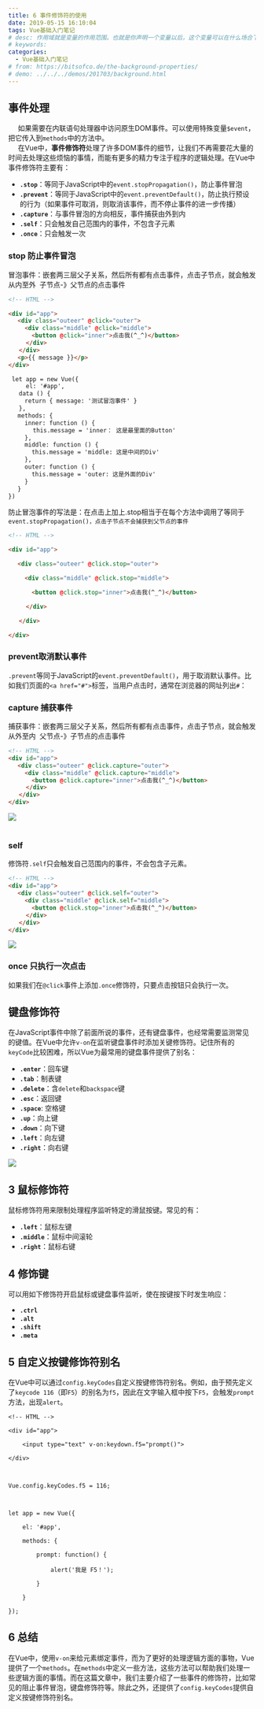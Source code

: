 ```yaml
---
title: 6 事件修饰符的使用
date: 2019-05-15 16:10:04
tags: Vue基础入门笔记
# desc: 作用域就是变量的作用范围。也就是你声明一个变量以后，这个变量可以在什么场合下使用。以前的JavaScript只有全局作用域，和函数作用域。
# keywords: 
categories:
  - Vue基础入门笔记
# from: https://bitsofco.de/the-background-properties/
# demo: ../../../demos/201703/background.html
---
```

## 事件处理
     如果需要在内联语句处理器中访问原生DOM事件。可以使用特殊变量`$event`，把它传入到`methods`中的方法中。<br />     在Vue中，**事件修饰符**处理了许多DOM事件的细节，让我们不再需要花大量的时间去处理这些烦恼的事情，而能有更多的精力专注于程序的逻辑处理。在Vue中事件修饰符主要有：

- **`.stop`**：等同于JavaScript中的`event.stopPropagation()`，防止事件冒泡
- **`.prevent`**：等同于JavaScript中的`event.preventDefault()`，防止执行预设的行为（如果事件可取消，则取消该事件，而不停止事件的进一步传播）
- **`.capture`**：与事件冒泡的方向相反，事件捕获由外到内
- **`.self`**：只会触发自己范围内的事件，不包含子元素
- **`.once`**：只会触发一次

### stop 防止事件冒泡
冒泡事件：嵌套两三层父子关系，然后所有都有点击事件，点击子节点，就会触发从内至外  子节点-》父节点的点击事件

```html
<!-- HTML --> 

<div id="app"> 
 　<div class="outeer" @click="outer"> 
   　<div class="middle" @click="middle"> 
     　<button @click="inner">点击我(^_^)</button>
     </div>
   </div> 
 　<p>{{ message }}</p> 
</div>

 let app = new Vue({
	 el: '#app', 
   data () { 
   　return { message: '测试冒泡事件' } 
   }, 
 　methods: { 
   　inner: function () {
       this.message = 'inner： 这是最里面的Button' 
   　}, 
   　middle: function () { 
     　this.message = 'middle: 这是中间的Div' 
   　}, 
   　outer: function () { 
     　this.message = 'outer: 这是外面的Div' 
   　} 
 　} 
})
```

防止冒泡事件的写法是：在点击上加上.stop相当于在每个方法中调用了等同于`event.stopPropagation()，点击子节点不会捕获到父节点的事件`

```html
<!-- HTML --> 

<div id="app"> 

 　<div class="outeer" @click.stop="outer"> 

   　<div class="middle" @click.stop="middle"> 

     　<button @click.stop="inner">点击我(^_^)</button>

     </div>

   </div> 

</div>
```


### prevent取消默认事件
`.prevent`等同于JavaScript的`event.preventDefault()`，用于取消默认事件。比如我们页面的`<a href="#">`标签，当用户点击时，通常在浏览器的网址列出`#`：


### capture 捕获事件
捕获事件：嵌套两三层父子关系，然后所有都有点击事件，点击子节点，就会触发从外至内  父节点-》子节点的点击事件
```html
<!-- HTML --> 
<div id="app"> 
 　<div class="outeer" @click.capture="outer"> 
   　<div class="middle" @click.capture="middle"> 
     　<button @click.capture="inner">点击我(^_^)</button>
     </div>
   </div> 
</div>
```

![](https://cdn.nlark.com/yuque/0/2019/png/271124/1557851264115-7cdc1f46-c901-4cb5-9cd3-761fcdc6112e.png#align=left&display=inline&height=535&originHeight=535&originWidth=849&size=0&status=done&width=849)<br /> 

### self
修饰符`.self`只会触发自己范围内的事件，不会包含子元素。

```html
<!-- HTML --> 
<div id="app"> 
 　<div class="outeer" @click.self="outer"> 
   　<div class="middle" @click.self="middle"> 
     　<button @click.stop="inner">点击我(^_^)</button>
     </div>
   </div> 
</div>
```

![](https://cdn.nlark.com/yuque/0/2019/gif/271124/1557851264030-621e230d-c896-4634-a3df-21979e169c41.gif#align=left&display=inline&height=425&originHeight=425&originWidth=864&size=0&status=done&width=864)

### once 只执行一次点击
如果我们在`@click`事件上添加`.once`修饰符，只要点击按钮只会执行一次。

## 键盘修饰符
在JavaScript事件中除了前面所说的事件，还有键盘事件，也经常需要监测常见的键值。在Vue中允许`v-on`在监听键盘事件时添加关键修饰符。记住所有的`keyCode`比较困难，所以Vue为最常用的键盘事件提供了别名：

- **`.enter`**：回车键
- **`.tab`**：制表键
- **`.delete`**：含`delete`和`backspace`键
- **`.esc`**：返回键
- **`.space`**: 空格键
- **`.up`**：向上键
- **`.down`**：向下键
- **`.left`**：向左键
- **`.right`**：向右键

![](https://cdn.nlark.com/yuque/0/2019/png/271124/1557851264107-206a09c2-d3e3-4bb7-95c1-4af67ab40d70.png#align=left&display=inline&height=305&originHeight=305&originWidth=942&size=0&status=done&width=942)

## 3 鼠标修饰符
鼠标修饰符用来限制处理程序监听特定的滑鼠按键。常见的有：

- **`.left`**：鼠标左键
- **`.middle`**：鼠标中间滚轮
- **`.right`**：鼠标右键

## 4 修饰键
可以用如下修饰符开启鼠标或键盘事件监听，使在按键按下时发生响应：

- **`.ctrl`**
- **`.alt`**
- **`.shift`**
- **`.meta`**


## 5 自定义按键修饰符别名
在Vue中可以通过`config.keyCodes`自定义按键修饰符别名。例如，由于预先定义了`keycode 116`（即`F5`）的别名为`f5`，因此在文字输入框中按下`F5`，会触发`prompt`方法，出现`alert`。

```
<!-- HTML -->

<div id="app">

    <input type="text" v-on:keydown.f5="prompt()">

</div>



Vue.config.keyCodes.f5 = 116;



let app = new Vue({

    el: '#app',

    methods: {

        prompt: function() {

            alert('我是 F5！');

        }

    }

});
```

## 6 总结
在Vue中，使用`v-on`来给元素绑定事件，而为了更好的处理逻辑方面的事物，Vue提供了一个`methods`。在`methods`中定义一些方法，这些方法可以帮助我们处理一些逻辑方面的事情。而在这篇文章中，我们主要介绍了一些事件的修饰符，比如常见的阻止事件冒泡，键盘修饰符等。除此之外，还提供了`config.keyCodes`提供自定义按键修饰符别名。
